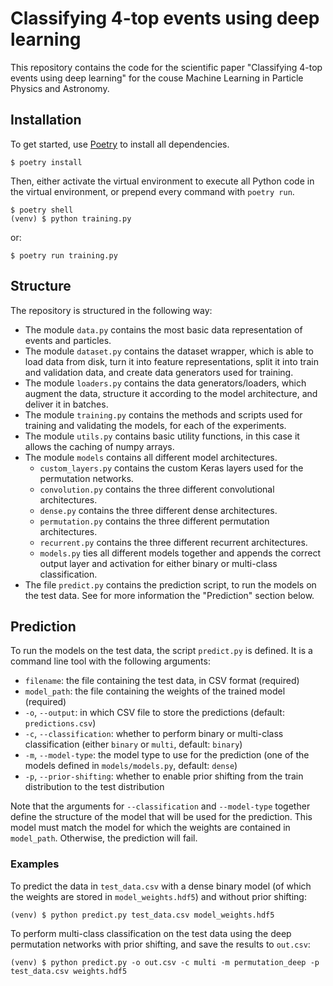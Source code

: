 # Classifying 4-top events using deep learning

This repository contains the code for the scientific paper "Classifying 4-top events using deep learning" for the couse Machine Learning in Particle Physics and Astronomy.

## Installation

To get started, use [Poetry](https://python-poetry.org/) to install all dependencies.

```
$ poetry install
```

Then, either activate the virtual environment to execute all Python code in the virtual environment, or prepend every command with `poetry run`.

```
$ poetry shell
(venv) $ python training.py
```

or:

```
$ poetry run training.py
```

## Structure

The repository is structured in the following way:

* The module `data.py` contains the most basic data representation of events and particles.
* The module `dataset.py` contains the dataset wrapper, which is able to load data from disk, turn it into feature representations, split it into train and validation data, and create data generators used for training.
* The module `loaders.py` contains the data generators/loaders, which augment the data, structure it according to the model architecture, and deliver it in batches.
* The module `training.py` contains the methods and scripts used for training and validating the models, for each of the experiments.
* The module `utils.py` contains basic utility functions, in this case it allows the caching of numpy arrays.
* The module `models` contains all different model architectures.
  * `custom_layers.py` contains the custom Keras layers used for the permutation networks.
  * `convolution.py` contains the three different convolutional architectures.
  * `dense.py` contains the three different dense architectures.
  * `permutation.py` contains the three different permutation architectures.
  * `recurrent.py` contains the three different recurrent architectures.
  * `models.py` ties all different models together and appends the correct output layer and activation for either binary or multi-class classification. 
* The file `predict.py` contains the prediction script, to run the models on the test data. See for more information the "Prediction" section below.

## Prediction

To run the models on the test data, the script `predict.py` is defined. It is a command line tool with the following arguments:

* `filename`: the file containing the test data, in CSV format (required)
* `model_path`: the file containing the weights of the trained model (required)
* `-o`, `--output`: in which CSV file to store the predictions (default: `predictions.csv`)
* `-c`, `--classification`: whether to perform binary or multi-class classification (either `binary` or `multi`, default: `binary`)
* `-m`, `--model-type`: the model type to use for the prediction (one of the models defined in `models/models.py`, default: `dense`)
* `-p`, `--prior-shifting`: whether to enable prior shifting from the train distribution to the test distribution

Note that the arguments for `--classification` and `--model-type` together define the structure of the model that will be used for the prediction. This model must match the model for which the weights are contained in `model_path`. Otherwise, the prediction will fail.

### Examples

To predict the data in `test_data.csv` with a dense binary model (of which the weights are stored in `model_weights.hdf5`) and without prior shifting: 

```
(venv) $ python predict.py test_data.csv model_weights.hdf5
```

To perform multi-class classification on the test data using the deep permutation networks with prior shifting, and save the results to `out.csv`:

```
(venv) $ python predict.py -o out.csv -c multi -m permutation_deep -p test_data.csv weights.hdf5
```
